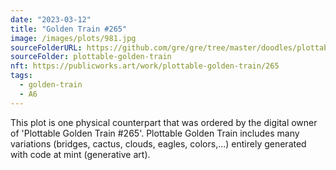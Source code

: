 ```yaml
---
date: "2023-03-12"
title: "Golden Train #265"
image: /images/plots/981.jpg
sourceFolderURL: https://github.com/gre/gre/tree/master/doodles/plottable-golden-train
sourceFolder: plottable-golden-train
nft: https://publicworks.art/work/plottable-golden-train/265
tags:
  - golden-train
  - A6
---
```


This plot is one physical counterpart that was ordered by the digital owner of 'Plottable Golden Train #265'. 
Plottable Golden Train includes many variations (bridges, cactus, clouds, eagles, colors,...) entirely generated with code at mint (generative art).
